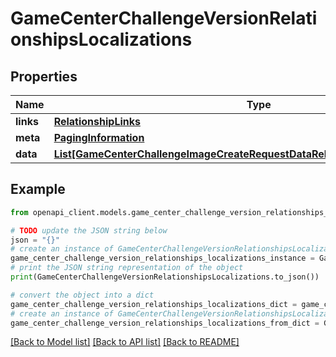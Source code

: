 # GameCenterChallengeVersionRelationshipsLocalizations


## Properties

Name | Type | Description | Notes
------------ | ------------- | ------------- | -------------
**links** | [**RelationshipLinks**](RelationshipLinks.md) |  | [optional] 
**meta** | [**PagingInformation**](PagingInformation.md) |  | [optional] 
**data** | [**List[GameCenterChallengeImageCreateRequestDataRelationshipsLocalizationData]**](GameCenterChallengeImageCreateRequestDataRelationshipsLocalizationData.md) |  | [optional] 

## Example

```python
from openapi_client.models.game_center_challenge_version_relationships_localizations import GameCenterChallengeVersionRelationshipsLocalizations

# TODO update the JSON string below
json = "{}"
# create an instance of GameCenterChallengeVersionRelationshipsLocalizations from a JSON string
game_center_challenge_version_relationships_localizations_instance = GameCenterChallengeVersionRelationshipsLocalizations.from_json(json)
# print the JSON string representation of the object
print(GameCenterChallengeVersionRelationshipsLocalizations.to_json())

# convert the object into a dict
game_center_challenge_version_relationships_localizations_dict = game_center_challenge_version_relationships_localizations_instance.to_dict()
# create an instance of GameCenterChallengeVersionRelationshipsLocalizations from a dict
game_center_challenge_version_relationships_localizations_from_dict = GameCenterChallengeVersionRelationshipsLocalizations.from_dict(game_center_challenge_version_relationships_localizations_dict)
```
[[Back to Model list]](../README.md#documentation-for-models) [[Back to API list]](../README.md#documentation-for-api-endpoints) [[Back to README]](../README.md)


